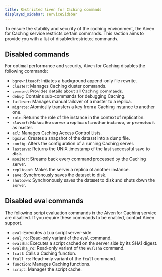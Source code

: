 ```yaml
---
title: Restricted Aiven for Caching commands
displayed_sidebar: serviceSidebar
---
```


To ensure the stability and security of the caching environment, the Aiven for Caching service restricts certain commands.
This section aims to provide you with a list of disabled/restricted commands.

## Disabled commands

For optimal performance and security, Aiven for Caching disables the following commands:

-   `bgrewriteaof`: Initiates a background append-only file rewrite.
-   `cluster`: Manages Caching cluster commands.
-   `command`: Provides details about all Caching commands.
-   `debug`: Contains sub-commands for debugging Caching.
-   `failover`: Manages manual failover of a master to a replica.
-   `migrate`: Atomically transfers a key from a Caching instance to
    another one.
-   `role`: Returns the role of the instance in the context of
    replication.
-   `slaveof`: Makes the server a replica of another instance, or
    promotes it as master.
-   `acl`: Manages Caching Access Control Lists.
-   `bgsave`: Creates a snapshot of the dataset into a dump file.
-   `config`: Alters the configuration of a running Caching server.
-   `lastsave`: Returns the UNIX timestamp of the last successful save
    to disk.
-   `monitor`: Streams back every command processed by the Caching server.
-   `replicaof`: Makes the server a replica of another instance.
-   `save`: Synchronously saves the dataset to disk.
-   `shutdown`: Synchronously saves the dataset to disk and shuts down the server.

## Disabled eval commands

The following script evaluation commands in the Aiven for Caching service are disabled.
If you require these commands to be enabled, contact Aiven support.

-   `eval`: Executes a Lua script server-side.
-   `eval_ro`: Read-only variant of the `eval` command.
-   `evalsha`: Executes a script cached on the server side by its SHA1
    digest.
-   `evalsha_ro`: Read-only variant of the `evalsha` command.
-   `fcall`: Calls a Caching function.
-   `fcall_ro`: Read-only variant of the `fcall` command.
-   `function`: Manages Caching functions.
-   `script`: Manages the script cache.
